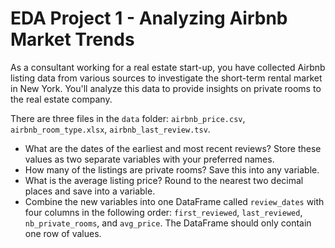 # EDA Project 1 - Analyzing Airbnb Market Trends

As a consultant working for a real estate start-up, you have collected Airbnb listing data from various sources to investigate the short-term rental market in New York. You'll analyze this data to provide insights on private rooms to the real estate company.

There are three files in the `data` folder: `airbnb_price.csv`, `airbnb_room_type.xlsx`, `airbnb_last_review.tsv`.

- What are the dates of the earliest and most recent reviews? Store these values as two separate variables with your preferred names.
- How many of the listings are private rooms? Save this into any variable.
- What is the average listing price? Round to the nearest two decimal places and save into a variable.
- Combine the new variables into one DataFrame called `review_dates` with four columns in the following order: `first_reviewed`, `last_reviewed`, `nb_private_rooms`, and `avg_price`. The DataFrame should only contain one row of values.
